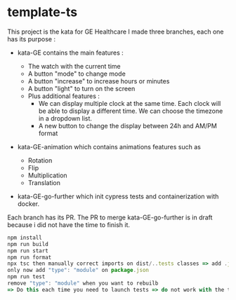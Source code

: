 # template-ts
This project is the kata for GE Healthcare
I made three branches, each one has its purpose :

- kata-GE contains the main features :
  - The watch with the current time
  - A button "mode" to change mode
  - A button "increase" to increase hours or minutes
  - A button "light" to turn on the screen
  - Plus additional features :
    - We can display multiple clock at the same time. Each clock will be able to display a different time. We can choose the timezone in a dropdown list.
    - A new button to change the display between 24h and AM/PM format
   
- kata-GE-animation which contains animations features such as
  -  Rotation
  -  Flip
  -  Multiplication
  -  Translation

- kata-GE-go-further which init cypress tests and containerization with docker.

Each branch has its PR. The PR to merge kata-GE-go-further is in draft because i did not have the time to finish it.

```javascript
npm install
npm run build
npm run start
npm run format
npx tsc then manually correct imports on dist/..tests classes => add .js to some imports
only now add "type": "module" on package.json
npm run test
remove "type": "module" when you want to rebuilb
=> Do this each time you need to launch tests => do not work with the test of index...
```

